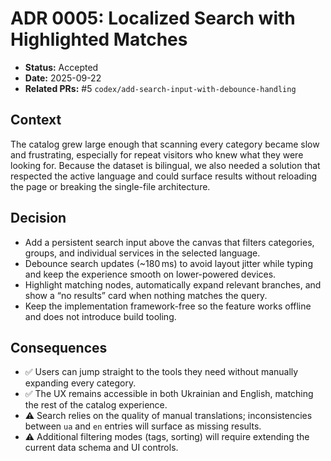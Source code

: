 # ADR 0005: Localized Search with Highlighted Matches

- **Status:** Accepted
- **Date:** 2025-09-22
- **Related PRs:** #5 `codex/add-search-input-with-debounce-handling`

## Context
The catalog grew large enough that scanning every category became slow and frustrating, especially for repeat visitors who knew
what they were looking for. Because the dataset is bilingual, we also needed a solution that respected the active language and
could surface results without reloading the page or breaking the single-file architecture.

## Decision
- Add a persistent search input above the canvas that filters categories, groups, and individual services in the selected
  language.
- Debounce search updates (~180 ms) to avoid layout jitter while typing and keep the experience smooth on lower-powered devices.
- Highlight matching nodes, automatically expand relevant branches, and show a “no results” card when nothing matches the query.
- Keep the implementation framework-free so the feature works offline and does not introduce build tooling.

## Consequences
- ✅ Users can jump straight to the tools they need without manually expanding every category.
- ✅ The UX remains accessible in both Ukrainian and English, matching the rest of the catalog experience.
- ⚠️ Search relies on the quality of manual translations; inconsistencies between `ua` and `en` entries will surface as missing
  results.
- ⚠️ Additional filtering modes (tags, sorting) will require extending the current data schema and UI controls.
